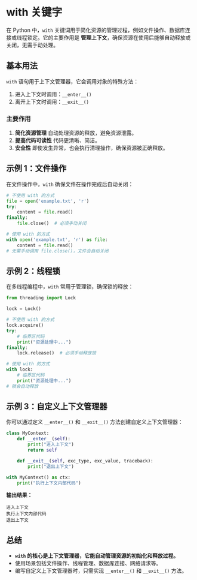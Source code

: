 # with 关键字

在 Python 中，`with` 关键词用于简化资源的管理过程，例如文件操作、数据库连接或线程锁定。它的主要作用是 **管理上下文**，确保资源在使用后能够自动释放或关闭，无需手动处理。

## 基本用法

`with` 语句用于上下文管理器，它会调用对象的特殊方法：

1. 进入上下文时调用：`__enter__()`
2. 离开上下文时调用：`__exit__()`

### 主要作用

1. **简化资源管理**
   自动处理资源的释放，避免资源泄露。
2. **提高代码可读性**
   代码更清晰、简洁。
3. **安全性**
   即使发生异常，也会执行清理操作，确保资源被正确释放。

## 示例 1：文件操作

在文件操作中，`with` 确保文件在操作完成后自动关闭：

```python
# 不使用 with 的方式
file = open('example.txt', 'r')
try:
    content = file.read()
finally:
    file.close()  # 必须手动关闭

# 使用 with 的方式
with open('example.txt', 'r') as file:
    content = file.read()
# 无需手动调用 file.close()，文件会自动关闭
```

## 示例 2：线程锁

在多线程编程中，`with` 常用于管理锁，确保锁的释放：

```python
from threading import Lock

lock = Lock()

# 不使用 with 的方式
lock.acquire()
try:
    # 临界区代码
    print("资源处理中...")
finally:
    lock.release()  # 必须手动释放锁

# 使用 with 的方式
with lock:
    # 临界区代码
    print("资源处理中...")
# 锁会自动释放
```

## 示例 3：自定义上下文管理器

你可以通过定义 `__enter__()` 和 `__exit__()` 方法创建自定义上下文管理器：

```python
class MyContext:
    def __enter__(self):
        print("进入上下文")
        return self

    def __exit__(self, exc_type, exc_value, traceback):
        print("退出上下文")

with MyContext() as ctx:
    print("执行上下文内部代码")
```

**输出结果：**

```text
进入上下文
执行上下文内部代码
退出上下文
```

## 总结

- **`with` 的核心是上下文管理器，它能自动管理资源的初始化和释放过程。**
- 使用场景包括文件操作、线程管理、数据库连接、网络请求等。
- 编写自定义上下文管理器时，只需实现 `__enter__()` 和 `__exit__()` 方法。
